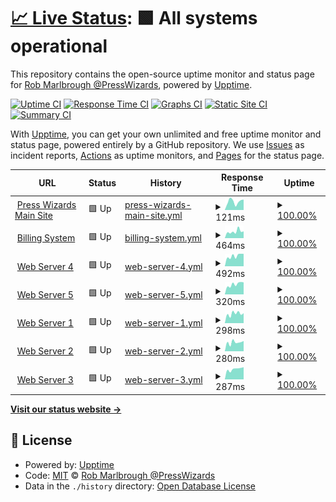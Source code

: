 # [📈 Live Status](https://presswizards.github.io/upptime): <!--live status--> **🟩 All systems operational**

This repository contains the open-source uptime monitor and status page for [Rob Marlbrough @PressWizards](https://presswizards.com/), powered by [Upptime](https://github.com/upptime/upptime).

[![Uptime CI](https://github.com/presswizards/upptime/workflows/Uptime%20CI/badge.svg)](https://github.com/presswizards/upptime/actions?query=workflow%3A%22Uptime+CI%22)
[![Response Time CI](https://github.com/presswizards/upptime/workflows/Response%20Time%20CI/badge.svg)](https://github.com/presswizards/upptime/actions?query=workflow%3A%22Response+Time+CI%22)
[![Graphs CI](https://github.com/presswizards/upptime/workflows/Graphs%20CI/badge.svg)](https://github.com/presswizards/upptime/actions?query=workflow%3A%22Graphs+CI%22)
[![Static Site CI](https://github.com/presswizards/upptime/workflows/Static%20Site%20CI/badge.svg)](https://github.com/presswizards/upptime/actions?query=workflow%3A%22Static+Site+CI%22)
[![Summary CI](https://github.com/presswizards/upptime/workflows/Summary%20CI/badge.svg)](https://github.com/presswizards/upptime/actions?query=workflow%3A%22Summary+CI%22)

With [Upptime](https://upptime.js.org), you can get your own unlimited and free uptime monitor and status page, powered entirely by a GitHub repository. We use [Issues](https://github.com/presswizards/upptime/issues) as incident reports, [Actions](https://github.com/presswizards/upptime/actions) as uptime monitors, and [Pages](https://presswizards.github.io/upptime) for the status page.

<!--start: status pages-->
<!-- This summary is generated by Upptime (https://github.com/upptime/upptime) -->
<!-- Do not edit this manually, your changes will be overwritten -->
<!-- prettier-ignore -->
| URL | Status | History | Response Time | Uptime |
| --- | ------ | ------- | ------------- | ------ |
| <img alt="" src="https://favicons.githubusercontent.com/presswizards.com" height="13"> [Press Wizards Main Site](https://presswizards.com) | 🟩 Up | [press-wizards-main-site.yml](https://github.com/presswizards/upptime/commits/HEAD/history/press-wizards-main-site.yml) | <details><summary><img alt="Response time graph" src="./graphs/press-wizards-main-site/response-time-week.png" height="20"> 121ms</summary><br><a href="https://presswizards.github.io/upptime/history/press-wizards-main-site"><img alt="Response time 128" src="https://img.shields.io/endpoint?url=https%3A%2F%2Fraw.githubusercontent.com%2Fpresswizards%2Fupptime%2FHEAD%2Fapi%2Fpress-wizards-main-site%2Fresponse-time.json"></a><br><a href="https://presswizards.github.io/upptime/history/press-wizards-main-site"><img alt="24-hour response time 147" src="https://img.shields.io/endpoint?url=https%3A%2F%2Fraw.githubusercontent.com%2Fpresswizards%2Fupptime%2FHEAD%2Fapi%2Fpress-wizards-main-site%2Fresponse-time-day.json"></a><br><a href="https://presswizards.github.io/upptime/history/press-wizards-main-site"><img alt="7-day response time 121" src="https://img.shields.io/endpoint?url=https%3A%2F%2Fraw.githubusercontent.com%2Fpresswizards%2Fupptime%2FHEAD%2Fapi%2Fpress-wizards-main-site%2Fresponse-time-week.json"></a><br><a href="https://presswizards.github.io/upptime/history/press-wizards-main-site"><img alt="30-day response time 129" src="https://img.shields.io/endpoint?url=https%3A%2F%2Fraw.githubusercontent.com%2Fpresswizards%2Fupptime%2FHEAD%2Fapi%2Fpress-wizards-main-site%2Fresponse-time-month.json"></a><br><a href="https://presswizards.github.io/upptime/history/press-wizards-main-site"><img alt="1-year response time 128" src="https://img.shields.io/endpoint?url=https%3A%2F%2Fraw.githubusercontent.com%2Fpresswizards%2Fupptime%2FHEAD%2Fapi%2Fpress-wizards-main-site%2Fresponse-time-year.json"></a></details> | <details><summary><a href="https://presswizards.github.io/upptime/history/press-wizards-main-site">100.00%</a></summary><a href="https://presswizards.github.io/upptime/history/press-wizards-main-site"><img alt="All-time uptime 100.00%" src="https://img.shields.io/endpoint?url=https%3A%2F%2Fraw.githubusercontent.com%2Fpresswizards%2Fupptime%2FHEAD%2Fapi%2Fpress-wizards-main-site%2Fuptime.json"></a><br><a href="https://presswizards.github.io/upptime/history/press-wizards-main-site"><img alt="24-hour uptime 100.00%" src="https://img.shields.io/endpoint?url=https%3A%2F%2Fraw.githubusercontent.com%2Fpresswizards%2Fupptime%2FHEAD%2Fapi%2Fpress-wizards-main-site%2Fuptime-day.json"></a><br><a href="https://presswizards.github.io/upptime/history/press-wizards-main-site"><img alt="7-day uptime 100.00%" src="https://img.shields.io/endpoint?url=https%3A%2F%2Fraw.githubusercontent.com%2Fpresswizards%2Fupptime%2FHEAD%2Fapi%2Fpress-wizards-main-site%2Fuptime-week.json"></a><br><a href="https://presswizards.github.io/upptime/history/press-wizards-main-site"><img alt="30-day uptime 100.00%" src="https://img.shields.io/endpoint?url=https%3A%2F%2Fraw.githubusercontent.com%2Fpresswizards%2Fupptime%2FHEAD%2Fapi%2Fpress-wizards-main-site%2Fuptime-month.json"></a><br><a href="https://presswizards.github.io/upptime/history/press-wizards-main-site"><img alt="1-year uptime 100.00%" src="https://img.shields.io/endpoint?url=https%3A%2F%2Fraw.githubusercontent.com%2Fpresswizards%2Fupptime%2FHEAD%2Fapi%2Fpress-wizards-main-site%2Fuptime-year.json"></a></details>
| <img alt="" src="https://favicons.githubusercontent.com/billing.presswizards.com" height="13"> [Billing System](https://billing.presswizards.com) | 🟩 Up | [billing-system.yml](https://github.com/presswizards/upptime/commits/HEAD/history/billing-system.yml) | <details><summary><img alt="Response time graph" src="./graphs/billing-system/response-time-week.png" height="20"> 464ms</summary><br><a href="https://presswizards.github.io/upptime/history/billing-system"><img alt="Response time 601" src="https://img.shields.io/endpoint?url=https%3A%2F%2Fraw.githubusercontent.com%2Fpresswizards%2Fupptime%2FHEAD%2Fapi%2Fbilling-system%2Fresponse-time.json"></a><br><a href="https://presswizards.github.io/upptime/history/billing-system"><img alt="24-hour response time 479" src="https://img.shields.io/endpoint?url=https%3A%2F%2Fraw.githubusercontent.com%2Fpresswizards%2Fupptime%2FHEAD%2Fapi%2Fbilling-system%2Fresponse-time-day.json"></a><br><a href="https://presswizards.github.io/upptime/history/billing-system"><img alt="7-day response time 464" src="https://img.shields.io/endpoint?url=https%3A%2F%2Fraw.githubusercontent.com%2Fpresswizards%2Fupptime%2FHEAD%2Fapi%2Fbilling-system%2Fresponse-time-week.json"></a><br><a href="https://presswizards.github.io/upptime/history/billing-system"><img alt="30-day response time 471" src="https://img.shields.io/endpoint?url=https%3A%2F%2Fraw.githubusercontent.com%2Fpresswizards%2Fupptime%2FHEAD%2Fapi%2Fbilling-system%2Fresponse-time-month.json"></a><br><a href="https://presswizards.github.io/upptime/history/billing-system"><img alt="1-year response time 601" src="https://img.shields.io/endpoint?url=https%3A%2F%2Fraw.githubusercontent.com%2Fpresswizards%2Fupptime%2FHEAD%2Fapi%2Fbilling-system%2Fresponse-time-year.json"></a></details> | <details><summary><a href="https://presswizards.github.io/upptime/history/billing-system">100.00%</a></summary><a href="https://presswizards.github.io/upptime/history/billing-system"><img alt="All-time uptime 99.94%" src="https://img.shields.io/endpoint?url=https%3A%2F%2Fraw.githubusercontent.com%2Fpresswizards%2Fupptime%2FHEAD%2Fapi%2Fbilling-system%2Fuptime.json"></a><br><a href="https://presswizards.github.io/upptime/history/billing-system"><img alt="24-hour uptime 100.00%" src="https://img.shields.io/endpoint?url=https%3A%2F%2Fraw.githubusercontent.com%2Fpresswizards%2Fupptime%2FHEAD%2Fapi%2Fbilling-system%2Fuptime-day.json"></a><br><a href="https://presswizards.github.io/upptime/history/billing-system"><img alt="7-day uptime 100.00%" src="https://img.shields.io/endpoint?url=https%3A%2F%2Fraw.githubusercontent.com%2Fpresswizards%2Fupptime%2FHEAD%2Fapi%2Fbilling-system%2Fuptime-week.json"></a><br><a href="https://presswizards.github.io/upptime/history/billing-system"><img alt="30-day uptime 99.94%" src="https://img.shields.io/endpoint?url=https%3A%2F%2Fraw.githubusercontent.com%2Fpresswizards%2Fupptime%2FHEAD%2Fapi%2Fbilling-system%2Fuptime-month.json"></a><br><a href="https://presswizards.github.io/upptime/history/billing-system"><img alt="1-year uptime 99.94%" src="https://img.shields.io/endpoint?url=https%3A%2F%2Fraw.githubusercontent.com%2Fpresswizards%2Fupptime%2FHEAD%2Fapi%2Fbilling-system%2Fuptime-year.json"></a></details>
| <img alt="" src="https://favicons.githubusercontent.com/plesk.presswizards.com" height="13"> [Web Server 4](https://plesk.presswizards.com) | 🟩 Up | [web-server-4.yml](https://github.com/presswizards/upptime/commits/HEAD/history/web-server-4.yml) | <details><summary><img alt="Response time graph" src="./graphs/web-server-4/response-time-week.png" height="20"> 492ms</summary><br><a href="https://presswizards.github.io/upptime/history/web-server-4"><img alt="Response time 491" src="https://img.shields.io/endpoint?url=https%3A%2F%2Fraw.githubusercontent.com%2Fpresswizards%2Fupptime%2FHEAD%2Fapi%2Fweb-server-4%2Fresponse-time.json"></a><br><a href="https://presswizards.github.io/upptime/history/web-server-4"><img alt="24-hour response time 588" src="https://img.shields.io/endpoint?url=https%3A%2F%2Fraw.githubusercontent.com%2Fpresswizards%2Fupptime%2FHEAD%2Fapi%2Fweb-server-4%2Fresponse-time-day.json"></a><br><a href="https://presswizards.github.io/upptime/history/web-server-4"><img alt="7-day response time 492" src="https://img.shields.io/endpoint?url=https%3A%2F%2Fraw.githubusercontent.com%2Fpresswizards%2Fupptime%2FHEAD%2Fapi%2Fweb-server-4%2Fresponse-time-week.json"></a><br><a href="https://presswizards.github.io/upptime/history/web-server-4"><img alt="30-day response time 470" src="https://img.shields.io/endpoint?url=https%3A%2F%2Fraw.githubusercontent.com%2Fpresswizards%2Fupptime%2FHEAD%2Fapi%2Fweb-server-4%2Fresponse-time-month.json"></a><br><a href="https://presswizards.github.io/upptime/history/web-server-4"><img alt="1-year response time 491" src="https://img.shields.io/endpoint?url=https%3A%2F%2Fraw.githubusercontent.com%2Fpresswizards%2Fupptime%2FHEAD%2Fapi%2Fweb-server-4%2Fresponse-time-year.json"></a></details> | <details><summary><a href="https://presswizards.github.io/upptime/history/web-server-4">100.00%</a></summary><a href="https://presswizards.github.io/upptime/history/web-server-4"><img alt="All-time uptime 100.00%" src="https://img.shields.io/endpoint?url=https%3A%2F%2Fraw.githubusercontent.com%2Fpresswizards%2Fupptime%2FHEAD%2Fapi%2Fweb-server-4%2Fuptime.json"></a><br><a href="https://presswizards.github.io/upptime/history/web-server-4"><img alt="24-hour uptime 100.00%" src="https://img.shields.io/endpoint?url=https%3A%2F%2Fraw.githubusercontent.com%2Fpresswizards%2Fupptime%2FHEAD%2Fapi%2Fweb-server-4%2Fuptime-day.json"></a><br><a href="https://presswizards.github.io/upptime/history/web-server-4"><img alt="7-day uptime 100.00%" src="https://img.shields.io/endpoint?url=https%3A%2F%2Fraw.githubusercontent.com%2Fpresswizards%2Fupptime%2FHEAD%2Fapi%2Fweb-server-4%2Fuptime-week.json"></a><br><a href="https://presswizards.github.io/upptime/history/web-server-4"><img alt="30-day uptime 100.00%" src="https://img.shields.io/endpoint?url=https%3A%2F%2Fraw.githubusercontent.com%2Fpresswizards%2Fupptime%2FHEAD%2Fapi%2Fweb-server-4%2Fuptime-month.json"></a><br><a href="https://presswizards.github.io/upptime/history/web-server-4"><img alt="1-year uptime 100.00%" src="https://img.shields.io/endpoint?url=https%3A%2F%2Fraw.githubusercontent.com%2Fpresswizards%2Fupptime%2FHEAD%2Fapi%2Fweb-server-4%2Fuptime-year.json"></a></details>
| <img alt="" src="https://favicons.githubusercontent.com/plesk.presswizards.com" height="13"> [Web Server 5](https://plesk.presswizards.com) | 🟩 Up | [web-server-5.yml](https://github.com/presswizards/upptime/commits/HEAD/history/web-server-5.yml) | <details><summary><img alt="Response time graph" src="./graphs/web-server-5/response-time-week.png" height="20"> 320ms</summary><br><a href="https://presswizards.github.io/upptime/history/web-server-5"><img alt="Response time 328" src="https://img.shields.io/endpoint?url=https%3A%2F%2Fraw.githubusercontent.com%2Fpresswizards%2Fupptime%2FHEAD%2Fapi%2Fweb-server-5%2Fresponse-time.json"></a><br><a href="https://presswizards.github.io/upptime/history/web-server-5"><img alt="24-hour response time 382" src="https://img.shields.io/endpoint?url=https%3A%2F%2Fraw.githubusercontent.com%2Fpresswizards%2Fupptime%2FHEAD%2Fapi%2Fweb-server-5%2Fresponse-time-day.json"></a><br><a href="https://presswizards.github.io/upptime/history/web-server-5"><img alt="7-day response time 320" src="https://img.shields.io/endpoint?url=https%3A%2F%2Fraw.githubusercontent.com%2Fpresswizards%2Fupptime%2FHEAD%2Fapi%2Fweb-server-5%2Fresponse-time-week.json"></a><br><a href="https://presswizards.github.io/upptime/history/web-server-5"><img alt="30-day response time 309" src="https://img.shields.io/endpoint?url=https%3A%2F%2Fraw.githubusercontent.com%2Fpresswizards%2Fupptime%2FHEAD%2Fapi%2Fweb-server-5%2Fresponse-time-month.json"></a><br><a href="https://presswizards.github.io/upptime/history/web-server-5"><img alt="1-year response time 328" src="https://img.shields.io/endpoint?url=https%3A%2F%2Fraw.githubusercontent.com%2Fpresswizards%2Fupptime%2FHEAD%2Fapi%2Fweb-server-5%2Fresponse-time-year.json"></a></details> | <details><summary><a href="https://presswizards.github.io/upptime/history/web-server-5">100.00%</a></summary><a href="https://presswizards.github.io/upptime/history/web-server-5"><img alt="All-time uptime 100.00%" src="https://img.shields.io/endpoint?url=https%3A%2F%2Fraw.githubusercontent.com%2Fpresswizards%2Fupptime%2FHEAD%2Fapi%2Fweb-server-5%2Fuptime.json"></a><br><a href="https://presswizards.github.io/upptime/history/web-server-5"><img alt="24-hour uptime 100.00%" src="https://img.shields.io/endpoint?url=https%3A%2F%2Fraw.githubusercontent.com%2Fpresswizards%2Fupptime%2FHEAD%2Fapi%2Fweb-server-5%2Fuptime-day.json"></a><br><a href="https://presswizards.github.io/upptime/history/web-server-5"><img alt="7-day uptime 100.00%" src="https://img.shields.io/endpoint?url=https%3A%2F%2Fraw.githubusercontent.com%2Fpresswizards%2Fupptime%2FHEAD%2Fapi%2Fweb-server-5%2Fuptime-week.json"></a><br><a href="https://presswizards.github.io/upptime/history/web-server-5"><img alt="30-day uptime 100.00%" src="https://img.shields.io/endpoint?url=https%3A%2F%2Fraw.githubusercontent.com%2Fpresswizards%2Fupptime%2FHEAD%2Fapi%2Fweb-server-5%2Fuptime-month.json"></a><br><a href="https://presswizards.github.io/upptime/history/web-server-5"><img alt="1-year uptime 100.00%" src="https://img.shields.io/endpoint?url=https%3A%2F%2Fraw.githubusercontent.com%2Fpresswizards%2Fupptime%2FHEAD%2Fapi%2Fweb-server-5%2Fuptime-year.json"></a></details>
| <img alt="" src="https://favicons.githubusercontent.com/web1.yourserver.net" height="13"> [Web Server 1](https://web1.yourserver.net) | 🟩 Up | [web-server-1.yml](https://github.com/presswizards/upptime/commits/HEAD/history/web-server-1.yml) | <details><summary><img alt="Response time graph" src="./graphs/web-server-1/response-time-week.png" height="20"> 298ms</summary><br><a href="https://presswizards.github.io/upptime/history/web-server-1"><img alt="Response time 329" src="https://img.shields.io/endpoint?url=https%3A%2F%2Fraw.githubusercontent.com%2Fpresswizards%2Fupptime%2FHEAD%2Fapi%2Fweb-server-1%2Fresponse-time.json"></a><br><a href="https://presswizards.github.io/upptime/history/web-server-1"><img alt="24-hour response time 314" src="https://img.shields.io/endpoint?url=https%3A%2F%2Fraw.githubusercontent.com%2Fpresswizards%2Fupptime%2FHEAD%2Fapi%2Fweb-server-1%2Fresponse-time-day.json"></a><br><a href="https://presswizards.github.io/upptime/history/web-server-1"><img alt="7-day response time 298" src="https://img.shields.io/endpoint?url=https%3A%2F%2Fraw.githubusercontent.com%2Fpresswizards%2Fupptime%2FHEAD%2Fapi%2Fweb-server-1%2Fresponse-time-week.json"></a><br><a href="https://presswizards.github.io/upptime/history/web-server-1"><img alt="30-day response time 292" src="https://img.shields.io/endpoint?url=https%3A%2F%2Fraw.githubusercontent.com%2Fpresswizards%2Fupptime%2FHEAD%2Fapi%2Fweb-server-1%2Fresponse-time-month.json"></a><br><a href="https://presswizards.github.io/upptime/history/web-server-1"><img alt="1-year response time 329" src="https://img.shields.io/endpoint?url=https%3A%2F%2Fraw.githubusercontent.com%2Fpresswizards%2Fupptime%2FHEAD%2Fapi%2Fweb-server-1%2Fresponse-time-year.json"></a></details> | <details><summary><a href="https://presswizards.github.io/upptime/history/web-server-1">100.00%</a></summary><a href="https://presswizards.github.io/upptime/history/web-server-1"><img alt="All-time uptime 99.98%" src="https://img.shields.io/endpoint?url=https%3A%2F%2Fraw.githubusercontent.com%2Fpresswizards%2Fupptime%2FHEAD%2Fapi%2Fweb-server-1%2Fuptime.json"></a><br><a href="https://presswizards.github.io/upptime/history/web-server-1"><img alt="24-hour uptime 100.00%" src="https://img.shields.io/endpoint?url=https%3A%2F%2Fraw.githubusercontent.com%2Fpresswizards%2Fupptime%2FHEAD%2Fapi%2Fweb-server-1%2Fuptime-day.json"></a><br><a href="https://presswizards.github.io/upptime/history/web-server-1"><img alt="7-day uptime 100.00%" src="https://img.shields.io/endpoint?url=https%3A%2F%2Fraw.githubusercontent.com%2Fpresswizards%2Fupptime%2FHEAD%2Fapi%2Fweb-server-1%2Fuptime-week.json"></a><br><a href="https://presswizards.github.io/upptime/history/web-server-1"><img alt="30-day uptime 100.00%" src="https://img.shields.io/endpoint?url=https%3A%2F%2Fraw.githubusercontent.com%2Fpresswizards%2Fupptime%2FHEAD%2Fapi%2Fweb-server-1%2Fuptime-month.json"></a><br><a href="https://presswizards.github.io/upptime/history/web-server-1"><img alt="1-year uptime 99.98%" src="https://img.shields.io/endpoint?url=https%3A%2F%2Fraw.githubusercontent.com%2Fpresswizards%2Fupptime%2FHEAD%2Fapi%2Fweb-server-1%2Fuptime-year.json"></a></details>
| <img alt="" src="https://favicons.githubusercontent.com/web2.yourserver.net" height="13"> [Web Server 2](https://web2.yourserver.net) | 🟩 Up | [web-server-2.yml](https://github.com/presswizards/upptime/commits/HEAD/history/web-server-2.yml) | <details><summary><img alt="Response time graph" src="./graphs/web-server-2/response-time-week.png" height="20"> 280ms</summary><br><a href="https://presswizards.github.io/upptime/history/web-server-2"><img alt="Response time 305" src="https://img.shields.io/endpoint?url=https%3A%2F%2Fraw.githubusercontent.com%2Fpresswizards%2Fupptime%2FHEAD%2Fapi%2Fweb-server-2%2Fresponse-time.json"></a><br><a href="https://presswizards.github.io/upptime/history/web-server-2"><img alt="24-hour response time 323" src="https://img.shields.io/endpoint?url=https%3A%2F%2Fraw.githubusercontent.com%2Fpresswizards%2Fupptime%2FHEAD%2Fapi%2Fweb-server-2%2Fresponse-time-day.json"></a><br><a href="https://presswizards.github.io/upptime/history/web-server-2"><img alt="7-day response time 280" src="https://img.shields.io/endpoint?url=https%3A%2F%2Fraw.githubusercontent.com%2Fpresswizards%2Fupptime%2FHEAD%2Fapi%2Fweb-server-2%2Fresponse-time-week.json"></a><br><a href="https://presswizards.github.io/upptime/history/web-server-2"><img alt="30-day response time 272" src="https://img.shields.io/endpoint?url=https%3A%2F%2Fraw.githubusercontent.com%2Fpresswizards%2Fupptime%2FHEAD%2Fapi%2Fweb-server-2%2Fresponse-time-month.json"></a><br><a href="https://presswizards.github.io/upptime/history/web-server-2"><img alt="1-year response time 305" src="https://img.shields.io/endpoint?url=https%3A%2F%2Fraw.githubusercontent.com%2Fpresswizards%2Fupptime%2FHEAD%2Fapi%2Fweb-server-2%2Fresponse-time-year.json"></a></details> | <details><summary><a href="https://presswizards.github.io/upptime/history/web-server-2">100.00%</a></summary><a href="https://presswizards.github.io/upptime/history/web-server-2"><img alt="All-time uptime 99.99%" src="https://img.shields.io/endpoint?url=https%3A%2F%2Fraw.githubusercontent.com%2Fpresswizards%2Fupptime%2FHEAD%2Fapi%2Fweb-server-2%2Fuptime.json"></a><br><a href="https://presswizards.github.io/upptime/history/web-server-2"><img alt="24-hour uptime 100.00%" src="https://img.shields.io/endpoint?url=https%3A%2F%2Fraw.githubusercontent.com%2Fpresswizards%2Fupptime%2FHEAD%2Fapi%2Fweb-server-2%2Fuptime-day.json"></a><br><a href="https://presswizards.github.io/upptime/history/web-server-2"><img alt="7-day uptime 100.00%" src="https://img.shields.io/endpoint?url=https%3A%2F%2Fraw.githubusercontent.com%2Fpresswizards%2Fupptime%2FHEAD%2Fapi%2Fweb-server-2%2Fuptime-week.json"></a><br><a href="https://presswizards.github.io/upptime/history/web-server-2"><img alt="30-day uptime 100.00%" src="https://img.shields.io/endpoint?url=https%3A%2F%2Fraw.githubusercontent.com%2Fpresswizards%2Fupptime%2FHEAD%2Fapi%2Fweb-server-2%2Fuptime-month.json"></a><br><a href="https://presswizards.github.io/upptime/history/web-server-2"><img alt="1-year uptime 99.99%" src="https://img.shields.io/endpoint?url=https%3A%2F%2Fraw.githubusercontent.com%2Fpresswizards%2Fupptime%2FHEAD%2Fapi%2Fweb-server-2%2Fuptime-year.json"></a></details>
| <img alt="" src="https://favicons.githubusercontent.com/web3.yourserver.net" height="13"> [Web Server 3](https://web3.yourserver.net) | 🟩 Up | [web-server-3.yml](https://github.com/presswizards/upptime/commits/HEAD/history/web-server-3.yml) | <details><summary><img alt="Response time graph" src="./graphs/web-server-3/response-time-week.png" height="20"> 287ms</summary><br><a href="https://presswizards.github.io/upptime/history/web-server-3"><img alt="Response time 298" src="https://img.shields.io/endpoint?url=https%3A%2F%2Fraw.githubusercontent.com%2Fpresswizards%2Fupptime%2FHEAD%2Fapi%2Fweb-server-3%2Fresponse-time.json"></a><br><a href="https://presswizards.github.io/upptime/history/web-server-3"><img alt="24-hour response time 338" src="https://img.shields.io/endpoint?url=https%3A%2F%2Fraw.githubusercontent.com%2Fpresswizards%2Fupptime%2FHEAD%2Fapi%2Fweb-server-3%2Fresponse-time-day.json"></a><br><a href="https://presswizards.github.io/upptime/history/web-server-3"><img alt="7-day response time 287" src="https://img.shields.io/endpoint?url=https%3A%2F%2Fraw.githubusercontent.com%2Fpresswizards%2Fupptime%2FHEAD%2Fapi%2Fweb-server-3%2Fresponse-time-week.json"></a><br><a href="https://presswizards.github.io/upptime/history/web-server-3"><img alt="30-day response time 281" src="https://img.shields.io/endpoint?url=https%3A%2F%2Fraw.githubusercontent.com%2Fpresswizards%2Fupptime%2FHEAD%2Fapi%2Fweb-server-3%2Fresponse-time-month.json"></a><br><a href="https://presswizards.github.io/upptime/history/web-server-3"><img alt="1-year response time 298" src="https://img.shields.io/endpoint?url=https%3A%2F%2Fraw.githubusercontent.com%2Fpresswizards%2Fupptime%2FHEAD%2Fapi%2Fweb-server-3%2Fresponse-time-year.json"></a></details> | <details><summary><a href="https://presswizards.github.io/upptime/history/web-server-3">100.00%</a></summary><a href="https://presswizards.github.io/upptime/history/web-server-3"><img alt="All-time uptime 99.98%" src="https://img.shields.io/endpoint?url=https%3A%2F%2Fraw.githubusercontent.com%2Fpresswizards%2Fupptime%2FHEAD%2Fapi%2Fweb-server-3%2Fuptime.json"></a><br><a href="https://presswizards.github.io/upptime/history/web-server-3"><img alt="24-hour uptime 100.00%" src="https://img.shields.io/endpoint?url=https%3A%2F%2Fraw.githubusercontent.com%2Fpresswizards%2Fupptime%2FHEAD%2Fapi%2Fweb-server-3%2Fuptime-day.json"></a><br><a href="https://presswizards.github.io/upptime/history/web-server-3"><img alt="7-day uptime 100.00%" src="https://img.shields.io/endpoint?url=https%3A%2F%2Fraw.githubusercontent.com%2Fpresswizards%2Fupptime%2FHEAD%2Fapi%2Fweb-server-3%2Fuptime-week.json"></a><br><a href="https://presswizards.github.io/upptime/history/web-server-3"><img alt="30-day uptime 100.00%" src="https://img.shields.io/endpoint?url=https%3A%2F%2Fraw.githubusercontent.com%2Fpresswizards%2Fupptime%2FHEAD%2Fapi%2Fweb-server-3%2Fuptime-month.json"></a><br><a href="https://presswizards.github.io/upptime/history/web-server-3"><img alt="1-year uptime 99.98%" src="https://img.shields.io/endpoint?url=https%3A%2F%2Fraw.githubusercontent.com%2Fpresswizards%2Fupptime%2FHEAD%2Fapi%2Fweb-server-3%2Fuptime-year.json"></a></details>

<!--end: status pages-->

[**Visit our status website →**](https://presswizards.github.io/upptime)

## 📄 License

- Powered by: [Upptime](https://github.com/upptime/upptime)
- Code: [MIT](./LICENSE) © [Rob Marlbrough @PressWizards](https://presswizards.com/)
- Data in the `./history` directory: [Open Database License](https://opendatacommons.org/licenses/odbl/1-0/)

